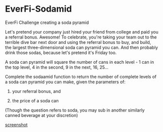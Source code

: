EverFi-Sodamid
==============

EverFi Challenge creating a soda pyramid







Let's pretend your company just hired your friend from college and paid you a referral bonus. Awesome! To celebrate, you're taking your team out to the terrible dive bar next door and using the referral bonus to buy, and build, the largest three-dimensional soda can pyramid you can. And then probably drink those sodas, because let's pretend it's Friday too.

A soda can pyramid will square the number of cans in each level - 1 can in the top level, 4 in the second, 9 in the next, 16, 25...

Complete the sodaamid function to return the number of complete levels of a soda can pyramid you can make, given the parameters of:

1) your referral bonus, and

2) the price of a soda can

(Though the question refers to soda, you may sub in another similarly canned beverage at your discretion)


[screenshot](soda_pyramid.png)